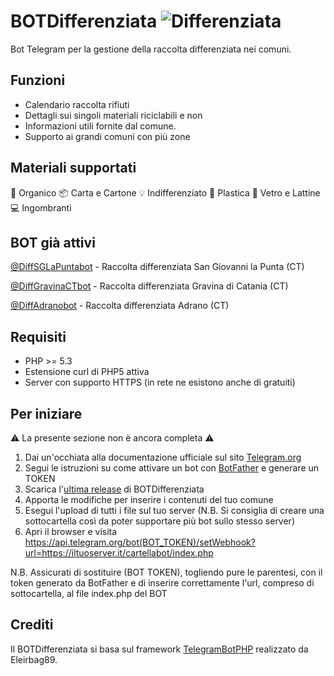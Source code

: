 # BOTDifferenziata ![Differenziata](https://apps.timwhitlock.info/static/images/emoji/emoji-apple/267b.png)
Bot Telegram per la gestione della raccolta differenziata nei comuni.

Funzioni
---------
* Calendario raccolta rifiuti
* Dettagli sui singoli materiali riciclabili e non
* Informazioni utili fornite dal comune.
* Supporto ai grandi comuni con più zone

Materiali supportati
---------
🍉 Organico
📦 Carta e Cartone
💡 Indifferenziato
🎈 Plastica
🍷 Vetro e Lattine
💻 Ingombranti

BOT già attivi
---------
[@DiffSGLaPuntabot](https://telegram.me/DiffSGLaPuntabot) - Raccolta differenziata San Giovanni la Punta (CT)

[@DiffGravinaCTbot](https://telegram.me/DiffGravinaCTbot) - Raccolta differenziata Gravina di Catania (CT)

[@DiffAdranobot](https://telegram.me/DiffAdranobot) - Raccolta differenziata Adrano (CT)

Requisiti
---------
* PHP >= 5.3
* Estensione curl di PHP5 attiva
* Server con supporto HTTPS (in rete ne esistono anche di gratuiti)

Per iniziare
---------
⚠️ La presente sezione non è ancora completa ⚠️

1) Dai un'occhiata alla documentazione ufficiale sul sito [Telegram.org](https://core.telegram.org/bots)
2) Segui le istruzioni su come attivare un bot con [BotFather](https://core.telegram.org/bots#6-botfather) e generare un TOKEN
3) Scarica l'[ultima release](https://github.com/Gualty/BOTDifferenziata/releases/latest) di BOTDifferenziata
4) Apporta le modifiche per inserire i contenuti del tuo comune
5) Esegui l'upload di tutti i file sul tuo server (N.B. Si consiglia di creare una sottocartella così da poter supportare più bot sullo stesso server)
6) Apri il browser e visita https://api.telegram.org/bot(BOT_TOKEN)/setWebhook?url=https://iltuoserver.it/cartellabot/index.php

N.B. Assicurati di sostituire (BOT TOKEN), togliendo pure le parentesi, con il token generato da BotFather e di inserire correttamente l'url, compreso di sottocartella, al file index.php del BOT

Crediti
---------
Il BOTDifferenziata si basa sul framework [TelegramBotPHP](https://github.com/Eleirbag89/TelegramBotPHP) realizzato da Eleirbag89.
